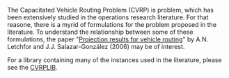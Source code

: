 The Capacitated Vehicle Routing Problem (CVRP) is problem, which has been extensively studied in the operations research literature. 
For that reasone, there is a myrid of formulations for the problem proposed in the literature. To understand the relationship between some of these
formulations, the paper "[Projection results for vehicle routing](https://doi.org/10.1007/s10107-005-0652-x)" 
by A.N. Letchfor and J.J. Salazar-González (2006) may be of interest.

For a library containing many of the instances used in the literature, please see the [CVRPLIB](http://vrp.galgos.inf.puc-rio.br/index.php/en/).
